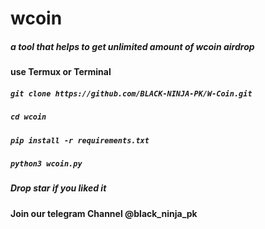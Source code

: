 # wcoin
##### a tool that helps to get unlimited amount of wcoin airdrop
#### use Termux or Terminal  

##### `git clone https://github.com/BLACK-NINJA-PK/W-Coin.git`
##### `cd wcoin`
##### `pip install -r requirements.txt`
##### `python3 wcoin.py`

##### Drop star if you liked it
#### Join our telegram Channel @black_ninja_pk

